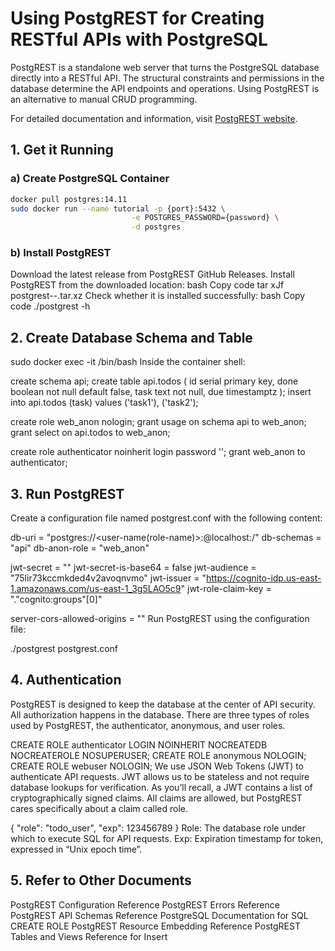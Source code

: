 # Using PostgREST for Creating RESTful APIs with PostgreSQL

PostgREST is a standalone web server that turns the PostgreSQL database directly into a RESTful API. The structural constraints and permissions in the database determine the API endpoints and operations. Using PostgREST is an alternative to manual CRUD programming.

For detailed documentation and information, visit [PostgREST website](https://postgrest.org/en/v12/index.html).

## 1. Get it Running

### a) Create PostgreSQL Container

```bash
docker pull postgres:14.11
sudo docker run --name tutorial -p {port}:5432 \
                           -e POSTGRES_PASSWORD={password} \
                           -d postgres
```

### b) Install PostgREST
Download the latest release from PostgREST GitHub Releases.
Install PostgREST from the downloaded location:
bash
Copy code
tar xJf postgrest-<version>-<platform>.tar.xz
Check whether it is installed successfully:
bash
Copy code
./postgrest -h

## 2. Create Database Schema and Table

sudo docker exec -it <container-id> /bin/bash
Inside the container shell:


create schema api;
create table api.todos (
           id serial primary key,
           done boolean not null default false,
           task text not null,
           due timestamptz
          );
insert into api.todos (task) values ('task1'), ('task2');

create role web_anon nologin;
grant usage on schema api to web_anon;
grant select on api.todos to web_anon;

create role authenticator noinherit login password '<password>';
grant web_anon to authenticator;

## 3. Run PostgREST
Create a configuration file named postgrest.conf with the following content:


db-uri = "postgres://<user-name(role-name)>:<password>@localhost:<port>/<database-name>"
db-schemas = "api"
db-anon-role = "web_anon"

jwt-secret = "<secret-key>"
jwt-secret-is-base64 = false
jwt-audience = "75lir73kccmkded4v2avoqnvmo"
jwt-issuer = "https://cognito-idp.us-east-1.amazonaws.com/us-east-1_3g5LAO5c9"
jwt-role-claim-key = ".\"cognito:groups\"[0]"

server-cors-allowed-origins = "<cors-origins>"
Run PostgREST using the configuration file:

./postgrest postgrest.conf

## 4. Authentication
PostgREST is designed to keep the database at the center of API security. All authorization happens in the database. There are three types of roles used by PostgREST, the authenticator, anonymous, and user roles.


CREATE ROLE authenticator LOGIN NOINHERIT NOCREATEDB NOCREATEROLE NOSUPERUSER;
CREATE ROLE anonymous NOLOGIN;
CREATE ROLE webuser NOLOGIN;
We use JSON Web Tokens (JWT) to authenticate API requests. JWT allows us to be stateless and not require database lookups for verification. As you’ll recall, a JWT contains a list of cryptographically signed claims. All claims are allowed, but PostgREST cares specifically about a claim called role.


{
    "role": "todo_user",
    "exp": 123456789
}
Role: The database role under which to execute SQL for API requests.
Exp: Expiration timestamp for token, expressed in “Unix epoch time”.

## 5. Refer to Other Documents
PostgREST Configuration Reference
PostgREST Errors Reference
PostgREST API Schemas Reference
PostgreSQL Documentation for SQL CREATE ROLE
PostgREST Resource Embedding Reference
PostgREST Tables and Views Reference for Insert
